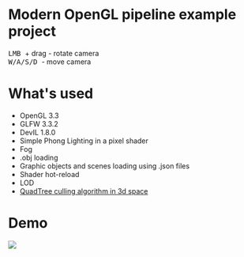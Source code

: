 <h1> Modern OpenGL pipeline example project </h2>
<kbd> LMB </kbd> + drag - rotate camera <br>
<kbd> W/A/S/D </kbd> - move camera

<h1> What's used </h1>
<ul>
  <li> OpenGL 3.3 </li>
  <li> GLFW 3.3.2 </li>
  <li> DevIL 1.8.0 </li>
  <li> Simple Phong Lighting in a pixel shader </li>
  <li> Fog </li>
  <li> .obj loading </li>
  <li> Graphic objects and scenes loading using .json files </li>
  <li> Shader hot-reload </li> 
  <li> LOD </li>
  <li> <a href="https://en.wikipedia.org/wiki/Quadtree">QuadTree culling algorithm in 3d space</a> </li>
</ul>

<h1> Demo </h1>
<img src="https://github.com/Akenth0r/ogl-modern-1/blob/master/demo.gif"/>
